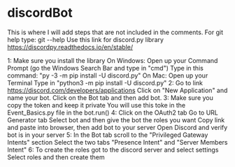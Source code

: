 # discordBot
This is where I will add steps that are not included in the comments.
For git help type: git <command> --help
Use this link for discord.py library https://discordpy.readthedocs.io/en/stable/

1: Make sure you install the library
  On Windows:
    Open up your Command Prompt (go the Windows Search Bar and type in "cmd")
    Type in this command: "py -3 -m pip install -U discord.py"
  On Mac:
    Open up your Terminal
    Type in "python3 -m pip install -U discord.py"
2: Go to link https://discord.com/developers/applications
    Click on "New Application" and name your bot.
    Click on the Bot tab and then add bot.
3: Make sure you copy the token and keep it private
    You will use this toke in the Event_Basics.py file in the bot.run()
4: Click on the OAuth2 tab
    Go to URL Generator tab
    Select bot and then give the bot the roles you want
    Copy link and paste into browser, then add bot to your server
    Open Discord and verify bot is in your server
5: In the Bot tab scroll to the "Privileged Gateway Intents" section
    Select the two tabs "Presence Intent" and "Server Members Intent"
6: To create the roles got to the discord server and select settings
    Select roles and then create them
